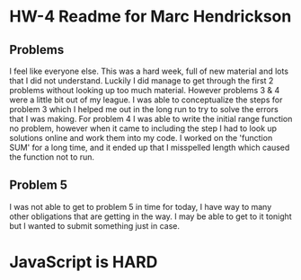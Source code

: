 # HW-4 Readme for Marc Hendrickson

## Problems

I feel like everyone else. This was a hard week, full of new material and lots that I did not understand. Luckily I did manage to get through the first 2 problems without looking up too much material.
However problems 3 & 4 were a little bit out of my league. I was able to conceptualize the steps for problem 3 which I helped me out in the long run to try to solve the errors that I was making.
For problem 4 I was able to write the initial range function no problem, however when it came to including the step I had to look up solutions online and work them into my code. I worked on the 'function SUM' for
a long time, and it ended up that I misspelled length which caused the function not to run.

## Problem 5

I was not able to get to problem 5 in time for today, I have way to many other obligations that are getting in the way. I may be able to get to it tonight but I wanted to submit something just in case.


# JavaScript is HARD 
